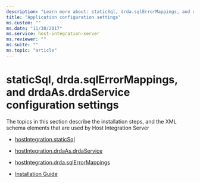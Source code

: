 ```yaml
---
description: "Learn more about: staticSql, drda.sqlErrorMappings, and drdaAs.drdaService configuration settings"
title: "Application configuration settings"
ms.custom: ""
ms.date: "11/30/2017"
ms.service: host-integration-server
ms.reviewer: ""
ms.suite: ""
ms.topic: "article"
---
```

# staticSql, drda.sqlErrorMappings, and drdaAs.drdaService configuration settings
The topics in this section describe the installation steps, and the XML schema elements that are used by Host Integration Server  
  
-   [hostIntegration.staticSql](../core/hostintegration-staticsql.md)  
  
-   [hostIntegration.drdaAs.drdaService](../core/hostintegration-drdaas-drdaservice.md)  
  
-   [hostIntegration.drda.sqlErrorMappings](../core/hostintegration-drda-sqlerrormappings.md)  
  
-   [Installation Guide](../install-and-config-guides/installation-guide1.md)
